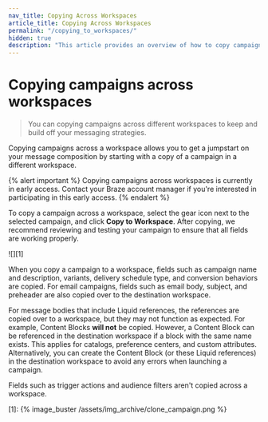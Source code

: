 ```yaml
---
nav_title: Copying Across Workspaces
article_title: Copying Across Workspaces
permalink: "/copying_to_workspaces/"
hidden: true
description: "This article provides an overview of how to copy campaigns across workspaces."
---
```


# Copying campaigns across workspaces

> You can copying campaigns across different workspaces to keep and build off your messaging strategies. 

Copying campaigns across a workspace allows you to get a jumpstart on your message composition by starting with a copy of a campaign in a different workspace.

{% alert important %}
Copying campaigns across workspaces is currently in early access. Contact your Braze account manager if you're interested in participating in this early access.
{% endalert %}

To copy a campaign across a workspace, select the <i class="fas fa-cog"></i> gear icon next to the selected campaign, and click **Copy to Workspace**. After copying, we recommend reviewing and testing your campaign to ensure that all fields are working properly.

![][1]

When you copy a campaign to a workspace, fields such as campaign name and description, variants, delivery schedule type, and conversion behaviors are copied. For email campaigns, fields such as email body, subject, and preheader are also copied over to the destination workspace. 

For message bodies that include Liquid references, the references are copied over to a workspace, but they may not function as expected. For example, Content Blocks **will not** be copied. However, a Content Block can be referenced in the destination workspace if a block with the same name exists. This applies for catalogs, preference centers, and custom attributes. Alternatively, you can create the Content Block (or these Liquid references) in the destination workspace to avoid any errors when launching a campaign.

Fields such as trigger actions and audience filters aren't copied across a workspace.

[1]: {% image_buster /assets/img_archive/clone_campaign.png %}

